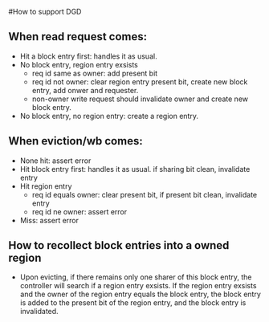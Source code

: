 #How to support DGD

## When read request comes:

* Hit a block entry first: handles it as usual.
* No block entry, region entry exsists
   + req id same as owner: add present bit
   + req id not owner: clear region entry present bit, create new block entry, add onwer and requester.
   + non-owner write request should invalidate owner and create new block entry.
* No block entry, no region entry: create a region entry.

## When eviction/wb comes:

* None hit: assert error
* Hit block entry first: handles it as usual. if sharing bit clean, invalidate entry
* Hit region entry
   + req id equals owner: clear present bit, if present bit clean, invalidate entry
   + req id ne owner: assert error
* Miss: assert error

## How to recollect block entries into a owned region
* Upon evicting, if there remains only one sharer of this block entry, the controller will search if a region entry exsists. If the region entry exsists and the owner of the region entry equals the block entry, the block entry is added to the present bit of the region entry, and the block entry is invalidated.
